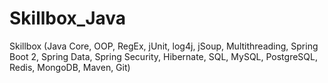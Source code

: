 # Skillbox_Java
Skillbox (Java Core, OOP, RegEx, jUnit, log4j, jSoup, Multithreading, Spring Boot 2, Spring Data, Spring Security, Hibernate, SQL, MySQL, PostgreSQL, Redis, MongoDB, Maven, Git)
